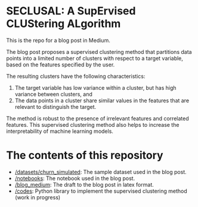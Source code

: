 # SECLUSAL: A SupErvised CLUStering ALgorithm

This is the repo for a blog post in Medium.

The blog post proposes a supervised clustering method that partitions data points into a limited number of clusters with respect to a target variable, based on the features specified by the user.

The resulting clusters have the following characteristics: 
1. The target variable has low variance within a cluster, but has high variance between clusters, and 
2. The data points in a cluster share similar values in the features that are relevant to distinguish the target. 

The method is robust to the presence of irrelevant features and correlated features. This supervised clustering method also helps to increase the interpretability of machine learning models.

# The contents of this repository

- [/datasets/churn_simulated](/datasets/churn_simulated): The sample dataset used in the blog post.
- [/notebooks](/notebooks): The notebook used in the blog post.
- [/blog_medium](/blog_medium): The draft to the blog post in latex format.
- [/codes](/codes): Python library to implement the supervised clustering method (work in progress)
